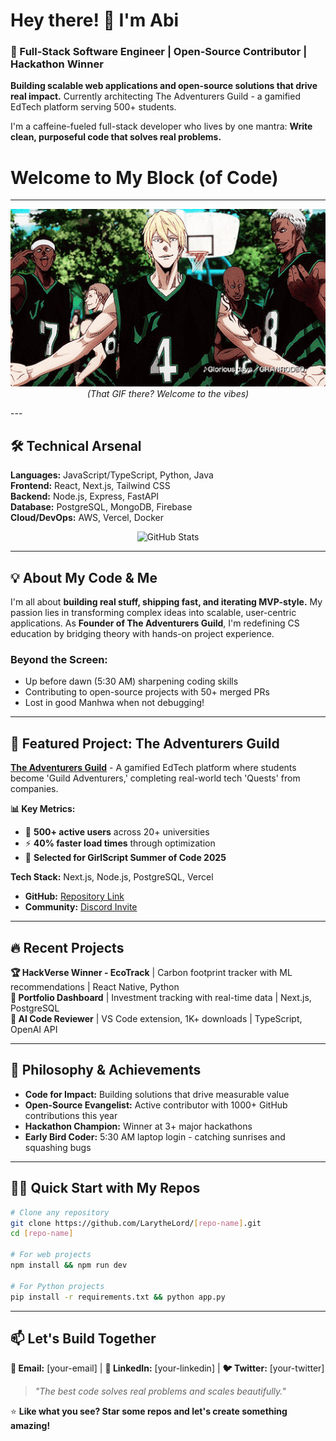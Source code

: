 # Hey there! 👋 I'm Abi
### 🚀 Full-Stack Software Engineer | Open-Source Contributor | Hackathon Winner

**Building scalable web applications and open-source solutions that drive real impact.** Currently architecting The Adventurers Guild - a gamified EdTech platform serving 500+ students.

I'm a caffeine-fueled full-stack developer who lives by one mantra: **Write clean, purposeful code that solves real problems.**

# Welcome to My Block (of Code)
---
<p align="center">
  <img src="kGKlCJq.gif" alt="Welcome to the vibes - Animated GIF" width="700">
  <br>
  <em>(That GIF there? Welcome to the vibes)</em>
</p>
---

## 🛠 Technical Arsenal
**Languages:** JavaScript/TypeScript, Python, Java  
**Frontend:** React, Next.js, Tailwind CSS  
**Backend:** Node.js, Express, FastAPI  
**Database:** PostgreSQL, MongoDB, Firebase  
**Cloud/DevOps:** AWS, Vercel, Docker  

<p align="center">
  <img src="https://github-readme-stats.vercel.app/api?username=LarytheLord&show_icons=true&theme=dark" alt="GitHub Stats" />
</p>

---

## 💡 About My Code & Me
I'm all about **building real stuff, shipping fast, and iterating MVP-style.** My passion lies in transforming complex ideas into scalable, user-centric applications. As **Founder of The Adventurers Guild**, I'm redefining CS education by bridging theory with hands-on project experience.

### Beyond the Screen:
* Up before dawn (5:30 AM) sharpening coding skills
* Contributing to open-source projects with 50+ merged PRs
* Lost in good Manhwa when not debugging!

---

## 🚀 Featured Project: The Adventurers Guild
**[The Adventurers Guild](https://adventurersguild.vercel.app)** - A gamified EdTech platform where students become 'Guild Adventurers,' completing real-world tech 'Quests' from companies.

**📊 Key Metrics:**
* 🎯 **500+ active users** across 20+ universities
* ⚡ **40% faster load times** through optimization
* 🌟 **Selected for GirlScript Summer of Code 2025**

**Tech Stack:** Next.js, Node.js, PostgreSQL, Vercel

* **GitHub:** [Repository Link](https://github.com/LarytheLord/adventurers-guild)
* **Community:** [Discord Invite](your-discord-link)

---

## 🔥 Recent Projects
**🏆 HackVerse Winner - EcoTrack** | Carbon footprint tracker with ML recommendations | React Native, Python  
**💼 Portfolio Dashboard** | Investment tracking with real-time data | Next.js, PostgreSQL  
**🤖 AI Code Reviewer** | VS Code extension, 1K+ downloads | TypeScript, OpenAI API  

---

## 🎯 Philosophy & Achievements
* **Code for Impact:** Building solutions that drive measurable value
* **Open-Source Evangelist:** Active contributor with 1000+ GitHub contributions this year
* **Hackathon Champion:** Winner at 3+ major hackathons
* **Early Bird Coder:** 5:30 AM laptop login - catching sunrises and squashing bugs

---

## 👨‍💻 Quick Start with My Repos
```bash
# Clone any repository
git clone https://github.com/LarytheLord/[repo-name].git 
cd [repo-name]

# For web projects
npm install && npm run dev

# For Python projects  
pip install -r requirements.txt && python app.py
```

---

## 📫 Let's Build Together
**📧 Email:** [your-email] | **💼 LinkedIn:** [your-linkedin] | **🐦 Twitter:** [your-twitter]

> *"The best code solves real problems and scales beautifully."*

⭐ **Like what you see? Star some repos and let's create something amazing!**

